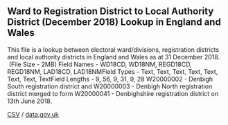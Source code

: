 ## Ward to Registration District to Local Authority District (December 2018) Lookup in England and Wales

This file is a lookup between electoral ward/divisions, registration districts and local authority districts in England and Wales as at 31 December 2018.  (File Size - 2MB) Field Names - WD18CD, WD18NM, REGD18CD, REGD18NM, LAD18CD, LAD18NMField Types - Text, Text, Text, Text, Text, Text, Text, TextField Lengths - 9, 56, 9, 31, 9, 28 W20000002 - Denbigh South registration district and W20000003 - Denbigh North registration district merged to form W20000041 - Denbighshire registration district on 13th June 2018.

[CSV](../csv/098.csv) / [data.gov.uk](https://data.gov.uk/dataset/3a6d4331-696f-4284-9a64-51dfd800703f/ward-to-registration-district-to-local-authority-district-december-2018-lookup-in-england-and-wales)

